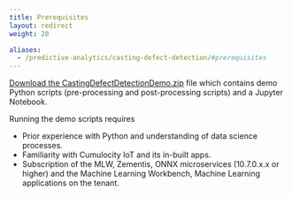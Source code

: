 ```yaml
---
title: Prerequisites
layout: redirect
weight: 20

aliases:
  - /predictive-analytics/casting-defect-detection/#prerequisites
---
```


[Download the CastingDefectDetectionDemo.zip](/files/zementis/CastingDefectDetectionDemo.zip) file which contains demo Python scripts (pre-processing and post-processing scripts) and a Jupyter Notebook.

Running the demo scripts requires 

* Prior experience with Python and understanding of data science processes.
* Familiarity with Cumulocity IoT and its in-built apps.
* Subscription of the MLW, Zementis, ONNX microservices (10.7.0.x.x or higher) and the Machine Learning Workbench, Machine Learning applications on the tenant.